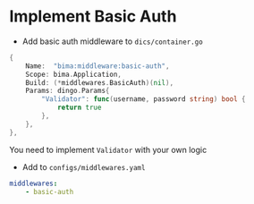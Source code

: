 # Implement Basic Auth

- Add basic auth middleware to `dics/container.go`

```go
{
    Name:  "bima:middleware:basic-auth",
    Scope: bima.Application,
    Build: (*middlewares.BasicAuth)(nil),
    Params: dingo.Params{
        "Validator": func(username, password string) bool {
			return true
		},
    },
},
```

You need to implement `Validator` with your own logic

- Add to `configs/middlewares.yaml`

```yaml
middlewares:
    - basic-auth
```

